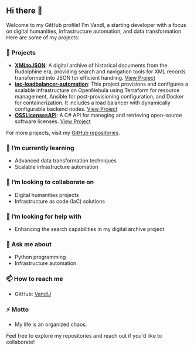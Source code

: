 ## Hi there 👋

Welcome to my GitHub profile! I'm Vandl, a starting developer with a focus on digital humanities, infrastructure automation, and data transformation. Here are some of my projects:

### 🔭 Projects

- **[XMLtoJSON](https://github.com/VandlJ/XMLtoJSON)**: A digital archive of historical documents from the Rudolphine era, providing search and navigation tools for XML records transformed into JSON for efficient handling. [View Project](https://github.com/VandlJ/XMLtoJSON)
- **[iac-loadbalancer-automation](https://github.com/VandlJ/iac-loadbalancer-automation)**: This project provisions and configures a scalable infrastructure on OpenNebula using Terraform for resource management, Ansible for post-provisioning configuration, and Docker for containerization. It includes a load balancer with dynamically configurable backend nodes. [View Project](https://github.com/VandlJ/iac-loadbalancer-automation)
- **[OSSLicensesAPI](https://github.com/VandlJ/OSSLicensesAPI)**: A C# API for managing and retrieving open-source software licenses. [View Project](https://github.com/VandlJ/OSSLicensesAPI)

For more projects, visit my [GitHub repositories](https://github.com/VandlJ?tab=repositories).

### 🌱 I’m currently learning
- Advanced data transformation techniques
- Scalable infrastructure automation

### 👯 I’m looking to collaborate on
- Digital humanities projects
- Infrastructure as code (IaC) solutions

### 🤔 I’m looking for help with
- Enhancing the search capabilities in my digital archive project

### 💬 Ask me about
- Python programming
- Infrastructure automation

### 📫 How to reach me
- GitHub: [VandlJ](https://github.com/VandlJ)

### ⚡ Motto
- My life is an organized chaos.

Feel free to explore my repositories and reach out if you'd like to collaborate!
